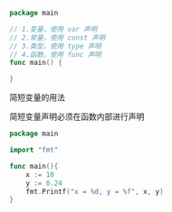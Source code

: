 
```go
package main

// 1.变量，使用 var 声明
// 2.常量，使用 const 声明
// 3.类型，使用 type 声明
// 4.函数，使用 func 声明
func main() {

}
```


简短变量的用法

简短变量声明必须在函数内部进行声明

```go
package main

import "fmt"

func main(){
    x := 10
    y := 0.24 
    fmt.Printf("x = %d, y = %f", x, y)
}
```

